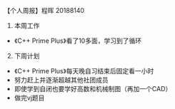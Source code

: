 【个人周报】程晖 20188140

1. 本周工作
 - 《C++ Prime Plus》看了10多面，学习到了循环
 
2. 下周计划 
- 《C++ Prime Plus》每天晚自习结束后固定看一小时
- 努力赶上并逐渐超越其他社团成员
- 即使学到自闭也要学好高数和机械制图（再加一个CAD）
- 做完vj题目
